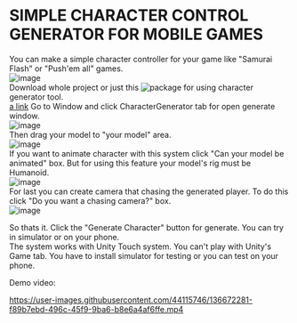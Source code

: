 # SIMPLE CHARACTER CONTROL GENERATOR FOR MOBILE GAMES
You can make a simple character controller for your game like "Samurai Flash" or "Push'em all" games. <br/>
![image](https://user-images.githubusercontent.com/44115746/136671985-5c2d1d49-0b02-4f01-b42c-48f7f9a08686.png)<br/>
Download whole project or just this ![package](https://drive.google.com/file/d/1o1JjFIzsxd3RXHpwAXqjROaLNp8U2UO3/view?usp=sharing) for using character generator tool.<br/>
[a link](https://drive.google.com/file/d/1o1JjFIzsxd3RXHpwAXqjROaLNp8U2UO3/view?usp=sharing)
Go to Window and click CharacterGenerator tab for open generate window.<br/>
![image](https://user-images.githubusercontent.com/44115746/136672055-a9ea742d-2941-40e7-9aa4-6c951e788c96.png)<br/>
Then drag your model to "your model" area.<br/>
![image](https://user-images.githubusercontent.com/44115746/136672093-1839455a-e2bd-45c9-b4c4-f5a6cf29da2d.png)<br/>
If you want to animate character with this system click "Can your model be animated" box. But for using this feature your model's rig must be Humanoid.<br/>
![image](https://user-images.githubusercontent.com/44115746/136672152-a1f975f8-2ab8-4085-9964-554147d07729.png)<br/>
For last you can create camera that chasing the generated player. To do this click "Do you want a chasing camera?" box.<br/>
![image](https://user-images.githubusercontent.com/44115746/136672181-bdc8726f-e8ee-46e0-aafc-c29c7c336ab6.png)<br/>

So thats it. Click the "Generate Character" button for generate. You can try in simulator or on your phone.<br/>
The system works with Unity Touch system. You can't play with Unity's Game tab. You have to install simulator for testing or you can test on your phone.<br/>

Demo video:



https://user-images.githubusercontent.com/44115746/136672281-f89b7ebd-496c-45f9-9ba6-b8e6a4af6ffe.mp4

